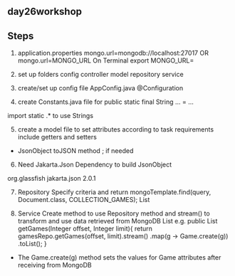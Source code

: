 ## day26workshop

## Steps
1. application.properties
mongo.url=mongodb://localhost:27017
OR
mongo.url=MONGO_URL
On Terminal
export MONGO_URL=<url> 

2. set up folders
config
controller
model
repository
service

3. create/set up config file
AppConfig.java
@Configuration

4. create Constants.java file
for public static final String ... = ...

import static <path>.* 
to use Strings

5. create a model file
to set attributes according to task requirements
include getters and setters
- JsonObject toJSON method ; if needed

6. Need Jakarta.Json Dependency to build JsonObject
<dependency> 
            <groupId>org.glassfish</groupId>
            <artifactId>jakarta.json</artifactId> 
            <version>2.0.1</version>
	</dependency>

7. Repository
Specify criteria and return mongoTemplate.find(query, Document.class, COLLECTION_GAMES);
List<Document>

8. Service
Create method to use Repository method and stream() to transform and use data retrieved from MongoDB
List<Game>
e.g.
public List<Game> getGames(Integer offset, Integer limit){
    return gamesRepo.getGames(offset, limit).stream()
                    .map(g -> Game.create(g))
                    .toList();
}
- The Game.create(g) method sets the values for Game attributes after receiving from MongoDB


